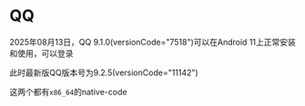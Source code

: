 # QQ

2025年08月13日，QQ 9.1.0(versionCode="7518")可以在Android 11上正常安装和使用，可以登录

此时最新版QQ版本号为9.2.5(versionCode="11142")

这两个都有`x86_64`的native-code
